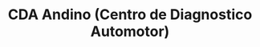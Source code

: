 ---
title: "CDA Andino (Centro de Diagnostico Automotor)"
url: /villavicencio/cda-andino-centro-de-diagnostico-automotor/
shop: Autowerkstatt
---